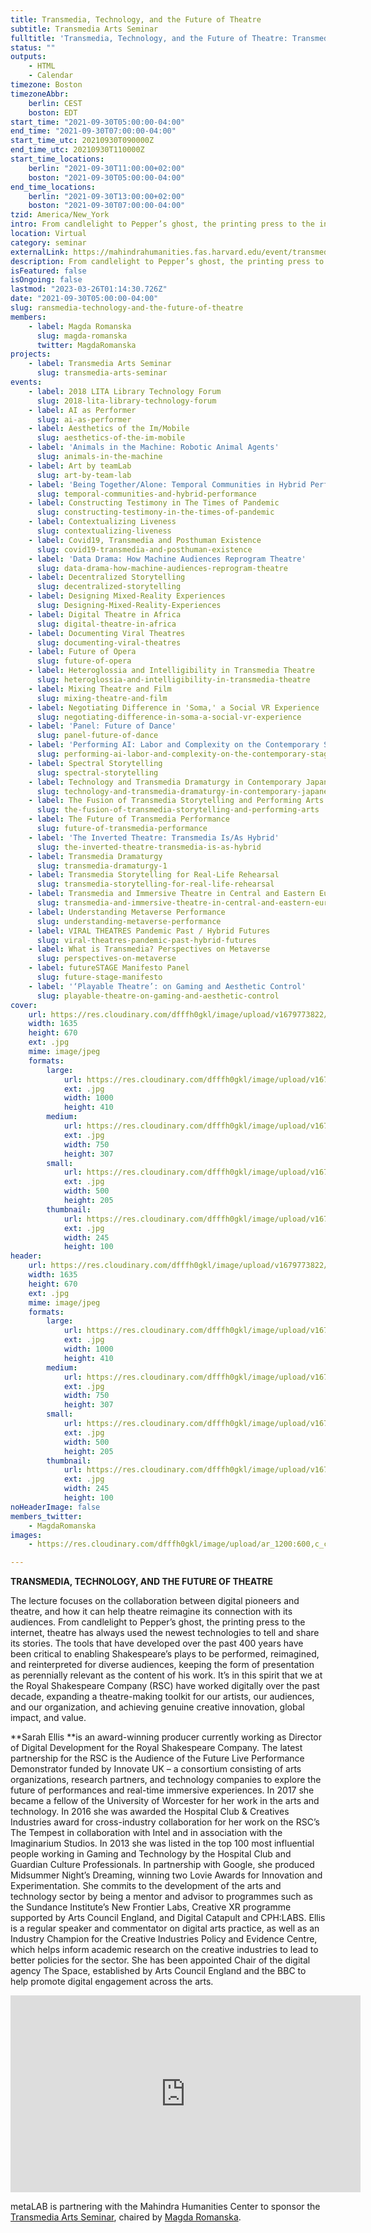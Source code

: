 ```yaml
---
title: Transmedia, Technology, and the Future of Theatre
subtitle: Transmedia Arts Seminar
fulltitle: 'Transmedia, Technology, and the Future of Theatre: Transmedia Arts Seminar'
status: ""
outputs:
    - HTML
    - Calendar
timezone: Boston
timezoneAbbr:
    berlin: CEST
    boston: EDT
start_time: "2021-09-30T05:00:00-04:00"
end_time: "2021-09-30T07:00:00-04:00"
start_time_utc: 20210930T090000Z
end_time_utc: 20210930T110000Z
start_time_locations:
    berlin: "2021-09-30T11:00:00+02:00"
    boston: "2021-09-30T05:00:00-04:00"
end_time_locations:
    berlin: "2021-09-30T13:00:00+02:00"
    boston: "2021-09-30T07:00:00-04:00"
tzid: America/New_York
intro: From candlelight to Pepper’s ghost, the printing press to the internet, theatre has always used the newest technologies to tell and share its stories.
location: Virtual
category: seminar
externalLink: https://mahindrahumanities.fas.harvard.edu/event/transmedia-technology-and-future-theatre
description: From candlelight to Pepper’s ghost, the printing press to the internet, theatre has always used the newest technologies to tell and share its stori…
isFeatured: false
isOngoing: false
lastmod: "2023-03-26T01:14:30.726Z"
date: "2021-09-30T05:00:00-04:00"
slug: ransmedia-technology-and-the-future-of-theatre
members:
    - label: Magda Romanska
      slug: magda-romanska
      twitter: MagdaRomanska
projects:
    - label: Transmedia Arts Seminar
      slug: transmedia-arts-seminar
events:
    - label: 2018 LITA Library Technology Forum
      slug: 2018-lita-library-technology-forum
    - label: AI as Performer
      slug: ai-as-performer
    - label: Aesthetics of the Im/Mobile
      slug: aesthetics-of-the-im-mobile
    - label: 'Animals in the Machine: Robotic Animal Agents'
      slug: animals-in-the-machine
    - label: Art by teamLab
      slug: art-by-team-lab
    - label: 'Being Together/Alone: Temporal Communities in Hybrid Performances'
      slug: temporal-communities-and-hybrid-performance
    - label: Constructing Testimony in The Times of Pandemic
      slug: constructing-testimony-in-the-times-of-pandemic
    - label: Contextualizing Liveness
      slug: contextualizing-liveness
    - label: Covid19, Transmedia and Posthuman Existence
      slug: covid19-transmedia-and-posthuman-existence
    - label: 'Data Drama: How Machine Audiences Reprogram Theatre'
      slug: data-drama-how-machine-audiences-reprogram-theatre
    - label: Decentralized Storytelling
      slug: decentralized-storytelling
    - label: Designing Mixed-Reality Experiences
      slug: Designing-Mixed-Reality-Experiences
    - label: Digital Theatre in Africa
      slug: digital-theatre-in-africa
    - label: Documenting Viral Theatres
      slug: documenting-viral-theatres
    - label: Future of Opera
      slug: future-of-opera
    - label: Heteroglossia and Intelligibility in Transmedia Theatre
      slug: heteroglossia-and-intelligibility-in-transmedia-theatre
    - label: Mixing Theatre and Film
      slug: mixing-theatre-and-film
    - label: Negotiating Difference in 'Soma,' a Social VR Experience
      slug: negotiating-difference-in-soma-a-social-vr-experience
    - label: 'Panel: Future of Dance'
      slug: panel-future-of-dance
    - label: 'Performing AI: Labor and Complexity on the Contemporary Stage'
      slug: performing-ai-labor-and-complexity-on-the-contemporary-stage
    - label: Spectral Storytelling
      slug: spectral-storytelling
    - label: Technology and Transmedia Dramaturgy in Contemporary Japanese Performing Arts
      slug: technology-and-transmedia-dramaturgy-in-contemporary-japanese-performing-arts
    - label: The Fusion of Transmedia Storytelling and Performing Arts
      slug: the-fusion-of-transmedia-storytelling-and-performing-arts
    - label: The Future of Transmedia Performance
      slug: future-of-transmedia-performance
    - label: 'The Inverted Theatre: Transmedia Is/As Hybrid'
      slug: the-inverted-theatre-transmedia-is-as-hybrid
    - label: Transmedia Dramaturgy
      slug: transmedia-dramaturgy-1
    - label: Transmedia Storytelling for Real-Life Rehearsal
      slug: transmedia-storytelling-for-real-life-rehearsal
    - label: Transmedia and Immersive Theatre in Central and Eastern Europe
      slug: transmedia-and-immersive-theatre-in-central-and-eastern-europe
    - label: Understanding Metaverse Performance
      slug: understanding-metaverse-performance
    - label: VIRAL THEATRES Pandemic Past / Hybrid Futures
      slug: viral-theatres-pandemic-past-hybrid-futures
    - label: What is Transmedia? Perspectives on Metaverse
      slug: perspectives-on-metaverse
    - label: futureSTAGE Manifesto Panel
      slug: future-stage-manifesto
    - label: '‘Playable Theatre’: on Gaming and Aesthetic Control'
      slug: playable-theatre-on-gaming-and-aesthetic-control
cover:
    url: https://res.cloudinary.com/dfffh0gkl/image/upload/v1679773822/Sarah_Ellis_bw_cff5820f53.jpg
    width: 1635
    height: 670
    ext: .jpg
    mime: image/jpeg
    formats:
        large:
            url: https://res.cloudinary.com/dfffh0gkl/image/upload/v1679773823/large_Sarah_Ellis_bw_cff5820f53.jpg
            ext: .jpg
            width: 1000
            height: 410
        medium:
            url: https://res.cloudinary.com/dfffh0gkl/image/upload/v1679773824/medium_Sarah_Ellis_bw_cff5820f53.jpg
            ext: .jpg
            width: 750
            height: 307
        small:
            url: https://res.cloudinary.com/dfffh0gkl/image/upload/v1679773824/small_Sarah_Ellis_bw_cff5820f53.jpg
            ext: .jpg
            width: 500
            height: 205
        thumbnail:
            url: https://res.cloudinary.com/dfffh0gkl/image/upload/v1679773823/thumbnail_Sarah_Ellis_bw_cff5820f53.jpg
            ext: .jpg
            width: 245
            height: 100
header:
    url: https://res.cloudinary.com/dfffh0gkl/image/upload/v1679773822/Sarah_Ellis_bw_cff5820f53.jpg
    width: 1635
    height: 670
    ext: .jpg
    mime: image/jpeg
    formats:
        large:
            url: https://res.cloudinary.com/dfffh0gkl/image/upload/v1679773823/large_Sarah_Ellis_bw_cff5820f53.jpg
            ext: .jpg
            width: 1000
            height: 410
        medium:
            url: https://res.cloudinary.com/dfffh0gkl/image/upload/v1679773824/medium_Sarah_Ellis_bw_cff5820f53.jpg
            ext: .jpg
            width: 750
            height: 307
        small:
            url: https://res.cloudinary.com/dfffh0gkl/image/upload/v1679773824/small_Sarah_Ellis_bw_cff5820f53.jpg
            ext: .jpg
            width: 500
            height: 205
        thumbnail:
            url: https://res.cloudinary.com/dfffh0gkl/image/upload/v1679773823/thumbnail_Sarah_Ellis_bw_cff5820f53.jpg
            ext: .jpg
            width: 245
            height: 100
noHeaderImage: false
members_twitter:
    - MagdaRomanska
images:
    - https://res.cloudinary.com/dfffh0gkl/image/upload/ar_1200:600,c_crop/c_limit,h_1200,w_600/v1679773822/Sarah_Ellis_bw_cff5820f53.jpg

---
```

**TRANSMEDIA, TECHNOLOGY, AND THE FUTURE OF THEATRE**

The lecture focuses on the collaboration between digital pioneers and theatre, and how it can help theatre reimagine its connection with its audiences. From candlelight to Pepper’s ghost, the printing press to the internet, theatre has always used the newest technologies to tell and share its stories. The tools that have developed over the past 400 years have been critical to enabling Shakespeare’s plays to be performed, reimagined, and reinterpreted for diverse audiences, keeping the form of presentation as perennially relevant as the content of his work. It’s in this spirit that we at the Royal Shakespeare Company (RSC) have worked digitally over the past decade, expanding a theatre-making toolkit for our artists, our audiences, and our organization, and achieving genuine creative innovation, global impact, and value.

**Sarah Ellis **is an award-winning producer currently working as Director of Digital Development for the Royal Shakespeare Company. The latest partnership for the RSC is the Audience of the Future Live Performance Demonstrator funded by Innovate UK – a consortium consisting of arts organizations, research partners, and technology companies to explore the future of performances and real-time immersive experiences. In 2017 she became a fellow of the University of Worcester for her work in the arts and technology. In 2016 she was awarded the Hospital Club & Creatives Industries award for cross-industry collaboration for her work on the RSC’s The Tempest in collaboration with Intel and in association with the Imaginarium Studios. In 2013 she was listed in the top 100 most influential people working in Gaming and Technology by the Hospital Club and Guardian Culture Professionals. In partnership with Google, she produced Midsummer Night’s Dreaming, winning two Lovie Awards for Innovation and Experimentation. She commits to the development of the arts and technology sector by being a mentor and advisor to programmes such as the Sundance Institute’s New Frontier Labs, Creative XR programme supported by Arts Council England, and Digital Catapult and CPH:LABS. Ellis is a regular speaker and commentator on digital arts practice, as well as an Industry Champion for the Creative Industries Policy and Evidence Centre, which helps inform academic research on the creative industries to lead to better policies for the sector. She has been appointed Chair of the digital agency The Space, established by Arts Council England and the BBC to help promote digital engagement across the arts.

<iframe width="560" height="315" src="https://www.youtube.com/embed/Lxxy9pTwHpo" title="YouTube video player" frameborder="0" allow="accelerometer; autoplay; clipboard-write; encrypted-media; gyroscope; picture-in-picture; web-share" allowfullscreen></iframe>

metaLAB is partnering with the Mahindra Humanities Center to sponsor the [Transmedia Arts Seminar]( https://mlml.io/p/transmedia-arts-seminar/), chaired by [Magda Romanska]( https://mlml.io/m/magda-romanska/).
